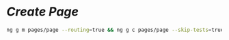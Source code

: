 # **_Create Page_**

```bash
ng g m pages/page --routing=true && ng g c pages/page --skip-tests=true -m=page
```
